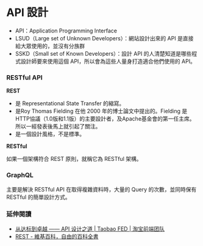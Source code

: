 # API 設計

* API：Application Programming Interface
* LSUD（Large set of Unknown Developers）：網站設計出來的 API 是直接給大眾使用的，並沒有分族群
* SSKD（Small set of Known Developers）：設計 API 的人清楚知道是哪些程式設計師要來使用這個 API，所以會為這些人量身打造適合他們使用的 API。

### RESTful API

**REST**

* 是 Representational State Transfer 的縮寫。
* 是Roy Thomas Fielding 在他 2000 年的博士論文中提出的。Fielding 是 HTTP協議（1.0版和1.1版）的主要設計者，及Apache基金會的第一任主席。所以一經發表後馬上就引起了關注。
* 是一個設計風格，不是標準。

**RESTful**

如果一個架構符合 REST 原則，就稱它為 RESTful 架構。

### GraphQL

主要是解決 RESTful API 在取得複雜資料時，大量的 Query 的次數，並同時保有 RESTful 的簡單設計方式。

### 延伸閱讀

* [从达标到卓越 —— API 设计之道 | Taobao FED | 淘宝前端团队](http://taobaofed.org/blog/2017/02/16/a-guide-to-api-design/)
* [REST - 維基百科，自由的百科全書](https://zh.wikipedia.org/wiki/REST)
